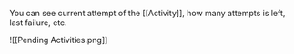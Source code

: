 You can see current attempt of the [[Activity]], how many attempts is left, last failure, etc.

![[Pending Activities.png]]